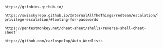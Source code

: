     https://gtfobins.github.io/

    https://swisskyrepo.github.io/InternalAllTheThings/redteam/escalation/linux-privilege-escalation/#looting-for-passwords

    https://pentestmonkey.net/cheat-sheet/shells/reverse-shell-cheat-sheet` 

    https://github.com/carlospolop/Auto_Wordlists
